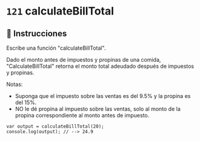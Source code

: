 # `121` calculateBillTotal

## 📝 Instrucciones

Escribe una función "calculateBillTotal".

Dado el monto antes de impuestos y propinas de una comida, "CalculateBillTotal" retorna el monto total adeudado después de impuestos y propinas.

Notas:
* Suponga que el impuesto sobre las ventas es del 9.5% y la propina es del 15%.
* NO le dé propina al impuesto sobre las ventas, solo al monto de la propina correspondiente al monto antes de impuesto.

```Js
var output = calculateBillTotal(20);
console.log(output); // --> 24.9
```